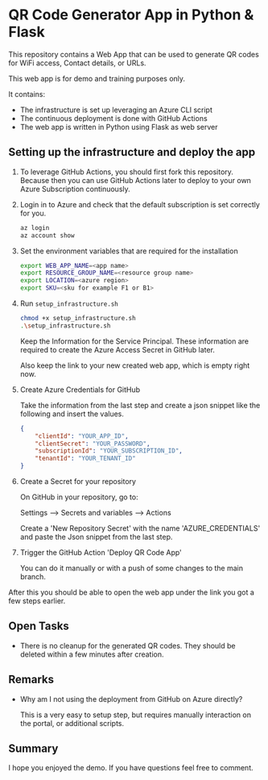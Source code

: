 # QR Code Generator App in Python & Flask

This repository contains a Web App that can be used to generate QR codes for WiFi access, Contact details, or URLs.

This web app is for demo and training purposes only.

It contains:

- The infrastructure is set up leveraging an Azure CLI script
- The continuous deployment is done with GitHub Actions
- The web app is written in Python using Flask as web server

## Setting up the infrastructure and deploy the app

1. To leverage GitHub Actions, you should first fork this repository. Because then you can use GitHub Actions later to deploy to your own Azure Subscription continuously.

1. Login in to Azure and check that the default subscription is set correctly for you.

    ```bash
    az login
    az account show
    ```

1. Set the environment variables that are required for the installation

    ```bash
    export WEB_APP_NAME=<app name>
    export RESOURCE_GROUP_NAME=<resource group name>
    export LOCATION=<azure region>
    export SKU=<sku for example F1 or B1>
    ```

1. Run `setup_infrastructure.sh`

   ```bash
   chmod +x setup_infrastructure.sh
   .\setup_infrastructure.sh
   ```

    Keep the Information for the Service Principal. These information are required to create the Azure Access Secret in GitHub later.

    Also keep the link to your new created web app, which is empty right now.

1. Create Azure Credentials for GitHub

    Take the information from the last step and create a json snippet like the following and insert the values.

    ```json
    {
        "clientId": "YOUR_APP_ID",
        "clientSecret": "YOUR_PASSWORD",
        "subscriptionId": "YOUR_SUBSCRIPTION_ID",
        "tenantId": "YOUR_TENANT_ID"
    }
    ```

1. Create a Secret for your repository

    On GitHub in your repository, go to:

    Settings --> Secrets and variables --> Actions

    Create a 'New Repository Secret' with the name 'AZURE_CREDENTIALS' and paste the Json snippet from the last step.

1. Trigger the GitHub Action 'Deploy QR Code App'

    You can do it manually or with a push of some changes to the main branch.

After this you should be able to open the web app under the link you got a few steps earlier.

## Open Tasks

- There is no cleanup for the generated QR codes. They should be deleted within a few minutes after creation.

## Remarks

- Why am I not using the deployment from GitHub on Azure directly?

    This is a very easy to setup step, but requires manually interaction on the portal, or additional scripts.

## Summary

I hope you enjoyed the demo. If you have questions feel free to comment.
